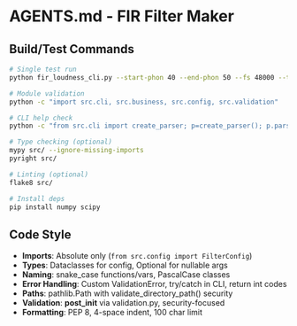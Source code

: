 # AGENTS.md - FIR Filter Maker

## Build/Test Commands
```bash
# Single test run
python fir_loudness_cli.py --start-phon 40 --end-phon 50 --fs 48000 --taps 1024

# Module validation
python -c "import src.cli, src.business, src.config, src.validation"

# CLI help check
python -c "from src.cli import create_parser; p=create_parser(); p.parse_args(['--help'])"

# Type checking (optional)
mypy src/ --ignore-missing-imports
pyright src/

# Linting (optional)
flake8 src/

# Install deps
pip install numpy scipy
```

## Code Style
- **Imports**: Absolute only (`from src.config import FilterConfig`)
- **Types**: Dataclasses for config, Optional for nullable args
- **Naming**: snake_case functions/vars, PascalCase classes
- **Error Handling**: Custom ValidationError, try/catch in CLI, return int codes
- **Paths**: pathlib.Path with validate_directory_path() security
- **Validation**: __post_init__ via validation.py, security-focused
- **Formatting**: PEP 8, 4-space indent, 100 char limit
